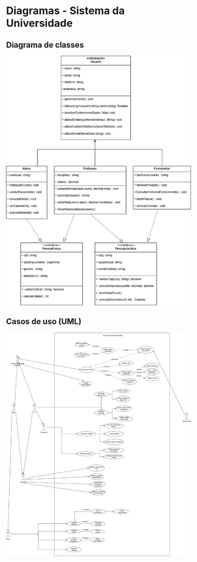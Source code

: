 # Diagramas - Sistema da Universidade

## Diagrama de classes
![Diagrama casos de uso](https://github.com/isahfontenele/grupo8_senac_ads/blob/main/assets/diagrama_de_classe_aluno.png)

## Casos de uso (UML)
![Diagrama casos de uso](https://github.com/isahfontenele/grupo8_senac_ads/blob/main/assets/casos_de_usos.png)

